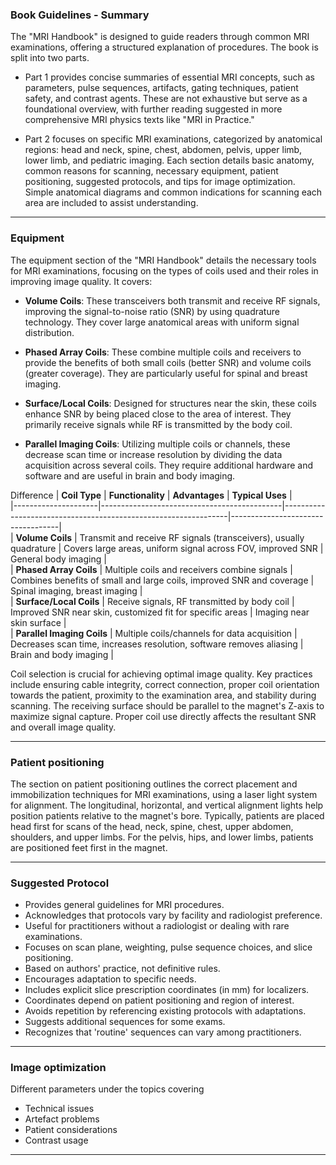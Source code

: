 ### Book Guidelines - Summary 

The "MRI Handbook" is designed to guide readers through common MRI examinations, offering a structured explanation of procedures. The book is split into two parts.

- Part 1 provides concise summaries of essential MRI concepts, such as parameters, pulse sequences, artifacts, gating techniques, patient safety, and contrast agents. These are not exhaustive but serve as a foundational overview, with further reading suggested in more comprehensive MRI physics texts like "MRI in Practice."

- Part 2 focuses on specific MRI examinations, categorized by anatomical regions: head and neck, spine, chest, abdomen, pelvis, upper limb, lower limb, and pediatric imaging. Each section details basic anatomy, common reasons for scanning, necessary equipment, patient positioning, suggested protocols, and tips for image optimization. Simple anatomical diagrams and common indications for scanning each area are included to assist understanding.

---

### Equipment 

The equipment section of the "MRI Handbook" details the necessary tools for MRI examinations, focusing on the types of coils used and their roles in improving image quality. It covers:  
   
- **Volume Coils**: These transceivers both transmit and receive RF signals, improving the signal-to-noise ratio (SNR) by using quadrature technology. They cover large anatomical areas with uniform signal distribution.  
   
- **Phased Array Coils**: These combine multiple coils and receivers to provide the benefits of both small coils (better SNR) and volume coils (greater coverage). They are particularly useful for spinal and breast imaging.  
   
- **Surface/Local Coils**: Designed for structures near the skin, these coils enhance SNR by being placed close to the area of interest. They primarily receive signals while RF is transmitted by the body coil.  
   
- **Parallel Imaging Coils**: Utilizing multiple coils or channels, these decrease scan time or increase resolution by dividing the data acquisition across several coils. They require additional hardware and software and are useful in brain and body imaging.  

Difference 
| **Coil Type**       | **Functionality**                           | **Advantages**                                                 | **Typical Uses**                  |  
|---------------------|---------------------------------------------|----------------------------------------------------------------|-----------------------------------|  
| **Volume Coils**    | Transmit and receive RF signals (transceivers), usually quadrature | Covers large areas, uniform signal across FOV, improved SNR     | General body imaging              |  
| **Phased Array Coils** | Multiple coils and receivers combine signals | Combines benefits of small and large coils, improved SNR and coverage | Spinal imaging, breast imaging    |  
| **Surface/Local Coils** | Receive signals, RF transmitted by body coil | Improved SNR near skin, customized fit for specific areas       | Imaging near skin surface         |  
| **Parallel Imaging Coils** | Multiple coils/channels for data acquisition | Decreases scan time, increases resolution, software removes aliasing | Brain and body imaging            |  

Coil selection is crucial for achieving optimal image quality. Key practices include ensuring cable integrity, correct connection, proper coil orientation towards the patient, proximity to the examination area, and stability during scanning. The receiving surface should be parallel to the magnet's Z-axis to maximize signal capture. Proper coil use directly affects the resultant SNR and overall image quality.

---

### Patient positioning 

The section on patient positioning outlines the correct placement and immobilization techniques for MRI examinations, using a laser light system for alignment. The longitudinal, horizontal, and vertical alignment lights help position patients relative to the magnet's bore. Typically, patients are placed head first for scans of the head, neck, spine, chest, upper abdomen, shoulders, and upper limbs. For the pelvis, hips, and lower limbs, patients are positioned feet first in the magnet.


---

### Suggested Protocol

- Provides general guidelines for MRI procedures.  
- Acknowledges that protocols vary by facility and radiologist preference.  
- Useful for practitioners without a radiologist or dealing with rare examinations.  
- Focuses on scan plane, weighting, pulse sequence choices, and slice positioning.  
- Based on authors' practice, not definitive rules.  
- Encourages adaptation to specific needs.  
- Includes explicit slice prescription coordinates (in mm) for localizers.  
- Coordinates depend on patient positioning and region of interest.  
- Avoids repetition by referencing existing protocols with adaptations.  
- Suggests additional sequences for some exams.  
- Recognizes that 'routine' sequences can vary among practitioners.

---

### Image optimization

Different parameters under the topics covering 

- Technical issues 
- Artefact problems 
- Patient considerations
- Contrast usage

---